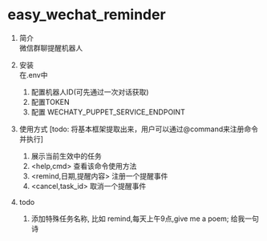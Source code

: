 # easy_wechat_reminder

1. 简介  
   微信群聊提醒机器人
2. 安装  
    在.env中
    1. 配置机器人ID(可先通过一次对话获取)
    2. 配置TOKEN
    3. 配置 WECHATY_PUPPET_SERVICE_ENDPOINT
3. 使用方式  [todo: 将基本框架提取出来，用户可以通过@command来注册命令并执行]
    1. <all tasks> 展示当前生效中的任务
    2. <help,cmd>  查看该命令使用方法
    3. <remind,日期,提醒内容> 注册一个提醒事件
    4. <cancel,task_id>  取消一个提醒事件
    
4. todo
    1. 添加特殊任务名称, 比如 remind,每天上午9点,give me a poem; 给我一句诗